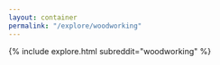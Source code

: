 ```yaml
---
layout: container
permalink: "/explore/woodworking"
---
```


<link rel="stylesheet" type="text/css" href="/static/css/explore.css">
{% include explore.html subreddit="woodworking" %}
